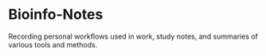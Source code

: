 # Bioinfo-Notes
Recording personal workflows used in work, study notes, and summaries of various tools and methods.
